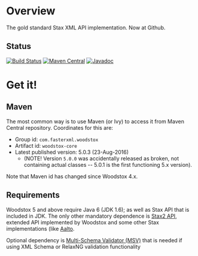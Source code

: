 # Overview

The gold standard Stax XML API implementation. Now at Github.

## Status

[![Build Status](https://travis-ci.org/FasterXML/woodstox.svg)](https://travis-ci.org/FasterXML/woodstox)
[![Maven Central](https://maven-badges.herokuapp.com/maven-central/com.fasterxml.woodstox/woodstox-core/badge.svg)](https://maven-badges.herokuapp.com/maven-central/com.fasterxml.woodstox/woodstox-core/)
[![Javadoc](https://javadoc-emblem.rhcloud.com/doc/com.fasterxml.woodstox/woodstox-core/badge.svg)](http://www.javadoc.io/doc/com.fasterxml.woodstox/woodstox-core)

# Get it!

## Maven

The most common way is to use Maven (or Ivy) to access it from Maven Central repository.
Coordinates for this are:

* Group id: `com.fasterxml.woodstox`
* Artifact id: `woodstox-core`
* Latest published version: 5.0.3 (23-Aug-2016)
    * (NOTE! Version `5.0.0` was accidentally released as broken, not containing actual classes -- 5.0.1 is the first functioning 5.x version).

Note that Maven id has changed since Woodstox 4.x.

## Requirements

Woodstox 5 and above require Java 6 (JDK 1.6); as well as Stax API that is included in JDK.
The only other mandatory dependence is [Stax2 API](../../../stax2-api), extended API implemented by Woodstox
and some other Stax implementations (like [Aalto](../../../aalto-xml).

Optional dependency is [Multi-Schema Validator (MSV)](https://github.com/kohsuke/msv) that is needed if
using XML Schema or RelaxNG validation functionality

